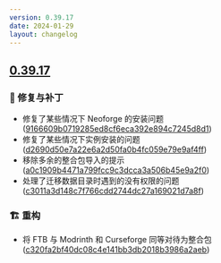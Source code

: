 ```yaml
---
version: 0.39.17
date: 2024-01-29
layout: changelog
---
```

## [0.39.17](#0.39.17)
### 🐛 修复与补丁

- 修复了某些情况下 Neoforge 的安装问题 ([9166609b0719285ed8cf6eca392e894c7245d8d1](https://github.com/Voxelum/x-minecraft-launcher/commit/9166609b0719285ed8cf6eca392e894c7245d8d1))
- 修复了某些情况下实例安装的问题 ([d2690d50e7a22e6a2d50fa0b4fc059e79e9af4ff](https://github.com/Voxelum/x-minecraft-launcher/commit/d2690d50e7a22e6a2d50fa0b4fc059e79e9af4ff))
- 移除多余的整合包导入的提示 ([a0c1909b4471a799fcc9c3dcca3a506b45e9a2f0](https://github.com/Voxelum/x-minecraft-launcher/commit/a0c1909b4471a799fcc9c3dcca3a506b45e9a2f0))
- 处理了迁移数据目录时遇到的没有权限的问题 ([c3011a3d148c7f766cdd2744dc27a169021d7a8f](https://github.com/Voxelum/x-minecraft-launcher/commit/c3011a3d148c7f766cdd2744dc27a169021d7a8f))

### 🏗️ 重构

- 将 FTB 与 Modrinth 和 Curseforge 同等对待为整合包 ([c320fa2bf40dc08c4e141bb3db2018b3986a2aeb](https://github.com/Voxelum/x-minecraft-launcher/commit/c320fa2bf40dc08c4e141bb3db2018b3986a2aeb))
